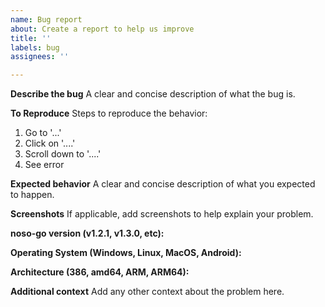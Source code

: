 ```yaml
---
name: Bug report
about: Create a report to help us improve
title: ''
labels: bug
assignees: ''

---
```


**Describe the bug**
A clear and concise description of what the bug is.

**To Reproduce**
Steps to reproduce the behavior:
1. Go to '...'
2. Click on '....'
3. Scroll down to '....'
4. See error

**Expected behavior**
A clear and concise description of what you expected to happen.

**Screenshots**
If applicable, add screenshots to help explain your problem.

**noso-go version (v1.2.1, v1.3.0, etc):**

**Operating System (Windows, Linux, MacOS, Android):**

**Architecture (386, amd64, ARM, ARM64):**

**Additional context**
Add any other context about the problem here.
